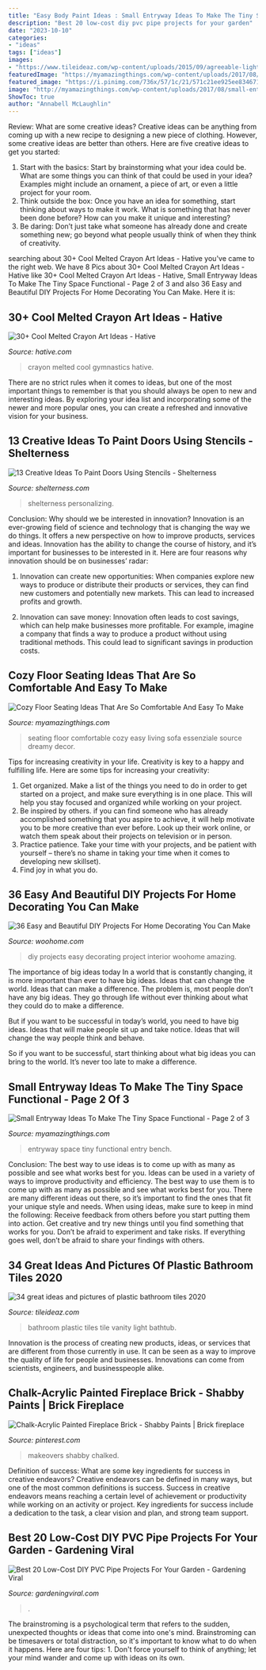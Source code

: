 ```yaml
---
title: "Easy Body Paint Ideas : Small Entryway Ideas To Make The Tiny Space Functional"
description: "Best 20 low-cost diy pvc pipe projects for your garden"
date: "2023-10-10"
categories:
- "ideas"
tags: ["ideas"]
images:
- "https://www.tileideaz.com/wp-content/uploads/2015/09/agreeable-light-blue-bathroom-design-ideas-light-blue-mosaic-tile-bathroom-wall-white-plastic-bathtub-curtain-cream-wood-bathroom-vanity-charming-design-ideas-using-large-blue-bathroom-floor-tile-ba.jpg"
featuredImage: "https://myamazingthings.com/wp-content/uploads/2017/08/floor-seating-6.jpg"
featured_image: "https://i.pinimg.com/736x/57/1c/21/571c21ee925ee8346713570b1def4475--update-brick-fireplace-paint-brick-fireplaces.jpg"
image: "http://myamazingthings.com/wp-content/uploads/2017/08/small-entryway-6.jpg"
ShowToc: true
author: "Annabell McLaughlin"
---
```



Review: What are some creative ideas?
Creative ideas can be anything from coming up with a new recipe to designing a new piece of clothing. However, some creative ideas are better than others. Here are five creative ideas to get you started: 
1. Start with the basics: Start by brainstorming what your idea could be. What are some things you can think of that could be used in your idea? Examples might include an ornament, a piece of art, or even a little project for your room. 
2. Think outside the box: Once you have an idea for something, start thinking about ways to make it work. What is something that has never been done before? How can you make it unique and interesting? 
3. Be daring: Don’t just take what someone has already done and create something new; go beyond what people usually think of when they think of creativity.

	

		
searching about 30+ Cool Melted Crayon Art Ideas - Hative you've came to the right web. We have 8 Pics about 30+ Cool Melted Crayon Art Ideas - Hative like 30+ Cool Melted Crayon Art Ideas - Hative, Small Entryway Ideas To Make The Tiny Space Functional - Page 2 of 3 and also 36 Easy and Beautiful DIY Projects For Home Decorating You Can Make. Here it is:
		
    
## 30+ Cool Melted Crayon Art Ideas - Hative

<img loading=lazy src="https://hative.com/wp-content/uploads/2014/04/melted-crayon-art/10-gymnastics.jpg" onerror="this.onerror=null;this.src='https://tse2.mm.bing.net/th?id=OIP.znXxIh5UvBw51Ktxt235XgHaJ4&amp;pid=15.1';" alt="30+ Cool Melted Crayon Art Ideas - Hative">

_Source: hative.com_

>crayon melted cool gymnastics hative. 

	

There are no strict rules when it comes to ideas, but one of the most important things to remember is that you should always be open to new and interesting ideas. By exploring your idea list and incorporating some of the newer and more popular ones, you can create a refreshed and innovative vision for your business.

    
## 13 Creative Ideas To Paint Doors Using Stencils - Shelterness

<img loading=lazy src="https://i.shelterness.com/decorating-doors-with-stencils-6.jpg" onerror="this.onerror=null;this.src='https://tse4.mm.bing.net/th?id=OIP.drVYAIkvCbb0LWTvdXAUdQAAAA&amp;pid=15.1';" alt="13 Creative Ideas To Paint Doors Using Stencils - Shelterness">

_Source: shelterness.com_

>shelterness personalizing. 

	

Conclusion: Why should we be interested in innovation?
Innovation is an ever-growing field of science and technology that is changing the way we do things. It offers a new perspective on how to improve products, services and ideas. Innovation has the ability to change the course of history, and it’s important for businesses to be interested in it. Here are four reasons why innovation should be on businesses’ radar:
1) Innovation can create new opportunities: When companies explore new ways to produce or distribute their products or services, they can find new customers and potentially new markets. This can lead to increased profits and growth.

2) Innovation can save money: Innovation often leads to cost savings, which can help make businesses more profitable. For example, imagine a company that finds a way to produce a product without using traditional methods. This could lead to significant savings in production costs.

    
## Cozy Floor Seating Ideas That Are So Comfortable And Easy To Make

<img loading=lazy src="https://myamazingthings.com/wp-content/uploads/2017/08/floor-seating-6.jpg" onerror="this.onerror=null;this.src='https://tse1.mm.bing.net/th?id=OIP.tJioElQv9rbHxX6xSPOltwHaLH&amp;pid=15.1';" alt="Cozy Floor Seating Ideas That Are So Comfortable And Easy To Make">

_Source: myamazingthings.com_

>seating floor comfortable cozy easy living sofa essenziale source dreamy decor. 

	

Tips for increasing creativity in your life.
Creativity is key to a happy and fulfilling life. Here are some tips for increasing your creativity: 
1. Get organized. Make a list of the things you need to do in order to get started on a project, and make sure everything is in one place. This will help you stay focused and organized while working on your project. 
2. Be inspired by others. if you can find someone who has already accomplished something that you aspire to achieve, it will help motivate you to be more creative than ever before. Look up their work online, or watch them speak about their projects on television or in person. 
3. Practice patience. Take your time with your projects, and be patient with yourself – there’s no shame in taking your time when it comes to developing new skillset). 
4. Find joy in what you do.

    
## 36 Easy And Beautiful DIY Projects For Home Decorating You Can Make

<img loading=lazy src="https://www.woohome.com/wp-content/uploads/2015/01/DIY-project-for-homedecor-woohome-14.jpg" onerror="this.onerror=null;this.src='https://tse3.mm.bing.net/th?id=OIP._B4-jDxSS3XY0BxJLHy2rQHaKo&amp;pid=15.1';" alt="36 Easy and Beautiful DIY Projects For Home Decorating You Can Make">

_Source: woohome.com_

>diy projects easy decorating project interior woohome amazing. 

	

The importance of big ideas today
In a world that is constantly changing, it is more important than ever to have big ideas. Ideas that can change the world. Ideas that can make a difference.
The problem is, most people don’t have any big ideas. They go through life without ever thinking about what they could do to make a difference.

But if you want to be successful in today’s world, you need to have big ideas. Ideas that will make people sit up and take notice. Ideas that will change the way people think and behave.

So if you want to be successful, start thinking about what big ideas you can bring to the world. It’s never too late to make a difference.

    
## Small Entryway Ideas To Make The Tiny Space Functional - Page 2 Of 3

<img loading=lazy src="http://myamazingthings.com/wp-content/uploads/2017/08/small-entryway-6.jpg" onerror="this.onerror=null;this.src='https://tse1.mm.bing.net/th?id=OIP.VWvmGPcp_cC1XxhQpzYFqgHaLH&amp;pid=15.1';" alt="Small Entryway Ideas To Make The Tiny Space Functional - Page 2 of 3">

_Source: myamazingthings.com_

>entryway space tiny functional entry bench. 

	

Conclusion: The best way to use ideas is to come up with as many as possible and see what works best for you.
Ideas can be used in a variety of ways to improve productivity and efficiency. The best way to use them is to come up with as many as possible and see what works best for you. There are many different ideas out there, so it’s important to find the ones that fit your unique style and needs. When using ideas, make sure to keep in mind the following: Receive feedback from others before you start putting them into action. Get creative and try new things until you find something that works for you. Don’t be afraid to experiment and take risks. If everything goes well, don’t be afraid to share your findings with others.

    
## 34 Great Ideas And Pictures Of Plastic Bathroom Tiles 2020

<img loading=lazy src="https://www.tileideaz.com/wp-content/uploads/2015/09/agreeable-light-blue-bathroom-design-ideas-light-blue-mosaic-tile-bathroom-wall-white-plastic-bathtub-curtain-cream-wood-bathroom-vanity-charming-design-ideas-using-large-blue-bathroom-floor-tile-ba.jpg" onerror="this.onerror=null;this.src='https://tse2.mm.bing.net/th?id=OIP.I-ezlc6PjXnUmz-2aLDAPgHaJ3&amp;pid=15.1';" alt="34 great ideas and pictures of plastic bathroom tiles 2020">

_Source: tileideaz.com_

>bathroom plastic tiles tile vanity light bathtub. 

	

Innovation is the process of creating new products, ideas, or services that are different from those currently in use. It can be seen as a way to improve the quality of life for people and businesses. Innovations can come from scientists, engineers, and businesspeople alike.

    
## Chalk-Acrylic Painted Fireplace Brick - Shabby Paints | Brick Fireplace

<img loading=lazy src="https://i.pinimg.com/736x/57/1c/21/571c21ee925ee8346713570b1def4475--update-brick-fireplace-paint-brick-fireplaces.jpg" onerror="this.onerror=null;this.src='https://tse1.mm.bing.net/th?id=OIP.7KWS8Yt2SGyTrjCbBW5vKwHaKK&amp;pid=15.1';" alt="Chalk-Acrylic Painted Fireplace Brick - Shabby Paints | Brick fireplace">

_Source: pinterest.com_

>makeovers shabby chalked. 

	

Definition of success: What are some key ingredients for success in creative endeavors?
Creative endeavors can be defined in many ways, but one of the most common definitions is success. Success in creative endeavors means reaching a certain level of achievement or productivity while working on an activity or project. Key ingredients for success include a dedication to the task, a clear vision and plan, and strong team support.

    
## Best 20 Low-Cost DIY PVC Pipe Projects For Your Garden - Gardening Viral

<img loading=lazy src="https://gardeningviral.com/wp-content/uploads/2017/02/DIY-PVC-Pipe-Projects-for-Garden-7.jpg" onerror="this.onerror=null;this.src='https://tse4.mm.bing.net/th?id=OIP.o0HE0jQqzcu8olRMkNfyEwHaM0&amp;pid=15.1';" alt="Best 20 Low-Cost DIY PVC Pipe Projects For Your Garden - Gardening Viral">

_Source: gardeningviral.com_

>. 

	

The brainstroming is a psychological term that refers to the sudden, unexpected thoughts or ideas that come into one's mind. Brainstroming can be timesavers or total distraction, so it's important to know what to do when it happens. Here are four tips: 1. Don't force yourself to think of anything; let your mind wander and come up with ideas on its own. 
